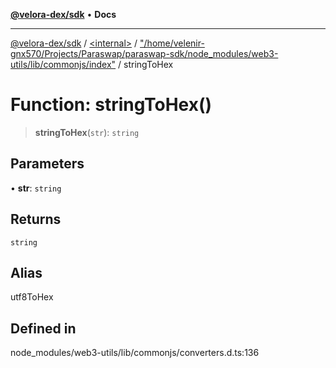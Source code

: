 [**@velora-dex/sdk**](../../../../README.md) • **Docs**

***

[@velora-dex/sdk](../../../../globals.md) / [\<internal\>](../../../README.md) / ["/home/velenir-gnx570/Projects/Paraswap/paraswap-sdk/node\_modules/web3-utils/lib/commonjs/index"](../README.md) / stringToHex

# Function: stringToHex()

> **stringToHex**(`str`): `string`

## Parameters

• **str**: `string`

## Returns

`string`

## Alias

utf8ToHex

## Defined in

node\_modules/web3-utils/lib/commonjs/converters.d.ts:136
